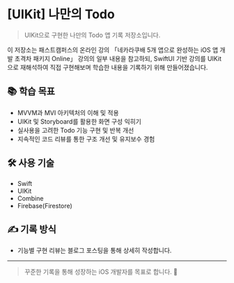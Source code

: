 # [UIKit] 나만의 Todo

> UIKit으로 구현한 나만의 Todo 앱 기록 저장소입니다.

이 저장소는 패스트캠퍼스의 온라인 강의
「네카라쿠배 5개 앱으로 완성하는 iOS 앱 개발 초격차 패키지 Online」
강의의 일부 내용을 참고하되, SwiftUI 기반 강의를 UIKit으로 재해석하여 직접 구현해보며 학습한 내용을 기록하기 위해 만들어졌습니다.

## 📚 학습 목표
- MVVM과 MVI 아키텍처의 이해 및 적용
- UIKit 및 Storyboard를 활용한 화면 구성 익히기
- 실사용을 고려한 Todo 기능 구현 및 반복 개선
- 지속적인 코드 리뷰를 통한 구조 개선 및 유지보수 경험

## 🛠 사용 기술
- Swift
- UIKit
- Combine
- Firebase(Firestore)

## ✍️ 기록 방식
- 기능별 구현 리뷰는 블로그 포스팅을 통해 상세히 작성합니다.

---

> 꾸준한 기록을 통해 성장하는 iOS 개발자를 목표로 합니다. 🚀
